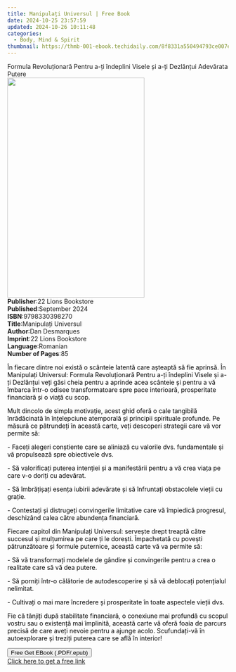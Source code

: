 ```yaml
---
title: Manipulați Universul | Free Book
date: 2024-10-25 23:57:59
updated: 2024-10-26 10:11:48
categories:
  - Body, Mind & Spirit
thumbnail: https://thmb-001-ebook.techidaily.com/8f8331a550494793ce007e19dcda83152b3e3d47077912700a8de2168c07d5b6.jpg
---
```

<main id="book-container">
  <div class="flex flex-col">
    <div class="book-brief flex-1 py-6 px-4 sm:p-6 md:py-10 md:px-8">
      <!-- brief-->
      <div class="book-brief-main">
        Formula Revoluționară Pentru a-ți îndeplini Visele și a-ți Dezlănțui
        Adevărata Putere
      </div>
    </div>
    <div
      class="book-meta-info flex-1 grid gap-4 col-start-1 col-end-3 row-start-1 sm:mb-6 sm:grid-cols-4 lg:gap-6 lg:col-start-2 lg:row-end-6 lg:row-span-6 lg:mb-0"
    >
      <div
        class="book-meta-info-left place-content-center mt-4 p-4 text-sm leading-6 col-start-2 col-span-2 dark:text-slate-400"
      >
        <img
          class="w-full h-500 object-cover rounded-lg sm:h-255 sm:col-span-2 lg:col-span-full"
          src="https://img-001-ebook.techidaily.com/d8e34a9b96659c14ad259940457bc3426086fa1accfb5c252e00ba1126f800a7.jpg"
          alt=""
          width="312"
          height="500"
        />
      </div>
      <div
        class="book-meta-info-right mt-2 col-start-1 row-start-2 col-span-3 self-center"
      >
        <!-- meta data  -->
        <div class="flex flex-col px-4 md:px-8">
          <div class="flex-1">
            <strong>Publisher</strong>:<span class="px-2"
              >22 Lions Bookstore</span
            >
          </div>
          <div class="flex-1">
            <strong>Published</strong>:<span class="px-2">September 2024</span>
          </div>
          <div class="flex-1">
            <strong>ISBN</strong>:<span class="px-2">9798330398270</span>
          </div>
          <div class="flex-1">
            <strong>Title</strong>:<span class="px-2"
              >Manipulați Universul</span
            >
          </div>
          <div class="flex-1">
            <strong>Author</strong>:<span class="px-2">Dan Desmarques</span>
          </div>
          <div class="flex-1">
            <strong>Imprint</strong>:<span class="px-2"
              >22 Lions Bookstore</span
            >
          </div>
          <div class="flex-1">
            <strong>Language</strong>:<span class="px-2">Romanian</span>
          </div>
          <div class="flex-1">
            <strong>Number of Pages</strong>:<span class="px-2">85</span>
          </div>
        </div>
      </div>
    </div>
    <div class="book-description flex-1 py-6 px-4 sm:p-6 md:py-10 md:px-8">
      <div class="book-description-main">
        <div accordion-content="" id="description">
          <p>
            <span style="color: rgb(0, 0, 0)"
              >În fiecare dintre noi există o scânteie latentă care așteaptă să
              fie aprinsă. În Manipulați Universul: Formula Revoluționară Pentru
              a-ți îndeplini Visele și a-ți Dezlănțui veți găsi cheia pentru a
              aprinde acea scânteie și pentru a vă îmbarca într-o odisee
              transformatoare spre pace interioară, prosperitate financiară și o
              viață cu scop.&nbsp;</span
            >
          </p>
          <p>
            <span style="color: rgb(0, 0, 0)"
              >Mult dincolo de simpla motivație, acest ghid oferă o cale
              tangibilă înrădăcinată în înțelepciune atemporală și principii
              spirituale profunde. Pe măsură ce pătrundeți în această carte,
              veți descoperi strategii care vă vor permite să:</span
            >
          </p>
          <p>
            <span style="color: rgb(0, 0, 0)"
              >- Faceți alegeri conștiente care se aliniază cu valorile dvs.
              fundamentale și vă propulsează spre obiectivele dvs.</span
            >
          </p>
          <p>
            <span style="color: rgb(0, 0, 0)">
              - Să valorificați puterea intenției și a manifestării pentru a vă
              crea viața pe care v-o doriți cu adevărat.</span
            >
          </p>
          <p>
            <span style="color: rgb(0, 0, 0)">
              - Să îmbrățișați esența iubirii adevărate și să înfruntați
              obstacolele vieții cu grație.</span
            >
          </p>
          <p>
            <span style="color: rgb(0, 0, 0)">
              - Contestați și distrugeți convingerile limitative care vă
              împiedică progresul, deschizând calea către abundența
              financiară.</span
            >
          </p>
          <p>
            <span style="color: rgb(0, 0, 0)">
              Fiecare capitol din Manipulați Universul: servește drept treaptă
              către succesul și mulțumirea pe care ți le dorești. Împachetată cu
              povești pătrunzătoare și formule puternice, această carte vă va
              permite să:</span
            >
          </p>
          <p>
            <span style="color: rgb(0, 0, 0)"
              >- Să vă transformați modelele de gândire și convingerile pentru a
              crea o realitate care să vă dea putere.</span
            >
          </p>
          <p>
            <span style="color: rgb(0, 0, 0)">
              - Să porniți într-o călătorie de autodescoperire și să vă
              deblocați potențialul nelimitat.</span
            >
          </p>
          <p>
            <span style="color: rgb(0, 0, 0)">
              - Cultivați o mai mare încredere și prosperitate în toate
              aspectele vieții dvs.</span
            >
          </p>
          <p>
            <span style="color: rgb(0, 0, 0)">
              Fie că tânjiți după stabilitate financiară, o conexiune mai
              profundă cu scopul vostru sau o existență mai împlinită, această
              carte vă oferă foaia de parcurs precisă de care aveți nevoie
              pentru a ajunge acolo. Scufundați-vă în autoexplorare și treziți
              puterea care se află în interior!</span
            >
          </p>
        </div>
        <div class="accordion-fader"></div>
      </div>
    </div>
    <div class="book-excerpts flex-1 py-6 px-4 sm:p-6 md:py-10 md:px-8"></div>
    <div
      class="book-about-author flex-1 py-6 px-4 sm:p-6 md:py-10 md:px-8"
    ></div>
    <div class="book-free-get flex-1 py-6 px-4 sm:p-6 md:py-10 md:px-8">
      <button
        id="btn-free-get"
        class="bg-blue-500 hover:bg-blue-700 text-white font-bold py-2 px-4 rounded"
      >
        Free Get EBook (.PDF/.epub)
      </button>
      <div id="countdown-display" class="px-2 text-lg mt-2"></div>
      <a
        id="free-link"
        class="hidden bg-blue-500 hover:bg-blue-700 text-white font-bold py-2 px-4 rounded"
        href="https://www.ebooks.com/en-us/book/211455300/manipula-i-universul/dan-desmarques/"
        target="_blank"
        >Click here to get a free link</a
      >
    </div>
    <script>
      let countdownTime = 0;
      let countdownInterval = null;
      document
        .getElementById('btn-free-get')
        .addEventListener('click', startCountdown);
      function startCountdown() {
        countdownTime = new Date().getTime() + 60000 * 3;
        countdownInterval = setInterval(updateCountdown, 1000);
        document.getElementById('btn-free-get').disabled = true;
        document
          .getElementById('btn-free-get')
          .classList.add('bg-gray-500', 'cursor-not-allowed');
      }
      function updateCountdown() {
        let currentTime = new Date().getTime();
        let timeLeft = countdownTime - currentTime;
        let secondsLeft = Math.floor(timeLeft / 1000);
        document.getElementById('countdown-display').innerHTML =
          `Remaining time: ${secondsLeft} seconds.`;
        if (secondsLeft <= 0) {
          clearInterval(countdownInterval);
          document.getElementById('btn-free-get').classList.add('hidden');
          document.getElementById('free-link').classList.remove('hidden');
          document.getElementById('countdown-display').innerHTML = '';
        }
      }
    </script>
  </div>
</main>
